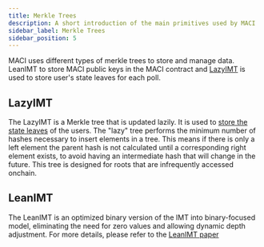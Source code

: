 ```yaml
---
title: Merkle Trees
description: A short introduction of the main primitives used by MACI
sidebar_label: Merkle Trees
sidebar_position: 5
---
```


MACI uses different types of merkle trees to store and manage data. LeanIMT to store MACI public keys in the MACI contract and [LazyIMT](https://github.com/privacy-scaling-explorations/zk-kit.solidity/tree/main/packages/lazy-imt) is used to store user's state leaves for each poll.

## LazyIMT

The LazyIMT is a Merkle tree that is updated lazily. It is used to [store the state leaves](/docs/technical-references/smart-contracts/MACI#signup) of the users. The "lazy" tree performs the minimum number of hashes necessary to insert elements in a tree. This means if there is only a left element the parent hash is not calculated until a corresponding right element exists, to avoid having an intermediate hash that will change in the future. This tree is designed for roots that are infrequently accessed onchain.

## LeanIMT

The LeanIMT is an optimized binary version of the IMT into binary-focused model, eliminating the need for zero values and allowing dynamic depth adjustment. For more details, please refer to the [LeanIMT paper](https://github.com/privacy-scaling-explorations/zk-kit/tree/main/papers/leanimt)
